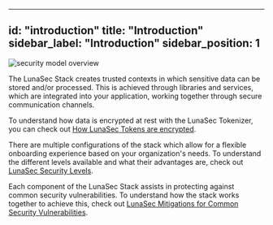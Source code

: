 
---
id: "introduction"
title: "Introduction"
sidebar_label: "Introduction"
sidebar_position: 1
---

![security model overview](/img/security-model-overview.svg)

The LunaSec Stack creates trusted contexts in which sensitive data can be stored and/or processed. This is achieved through
libraries and services, which are integrated into your application, working together through secure communication channels.

To understand how data is encrypted at rest with the LunaSec Tokenizer, you can check out [How LunaSec Tokens are encrypted](./encryption.md).

There are multiple configurations of the stack which allow for a flexible onboarding experience based on your organization's needs.
To understand the different levels available and what their advantages are, check out [LunaSec Security Levels](./levels.md).

Each component of the LunaSec Stack assists in protecting against common security vulnerabilities. To understand how the stack
works together to achieve this, check out [LunaSec Mitigations for Common Security Vulnerabilities](./vulns-and-mitigations.md).